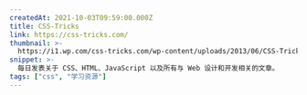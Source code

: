 ```yaml
---
createdAt: 2021-10-03T09:59:00.000Z
title: CSS-Tricks
link: https://css-tricks.com/
thumbnail: >-
  https://i1.wp.com/css-tricks.com/wp-content/uploads/2013/06/CSS-Tricks-star.png
snippet: >-
  每日发表关于 CSS、HTML、JavaScript 以及所有与 Web 设计和开发相关的文章。
tags: ["css", "学习资源"]
---
```

